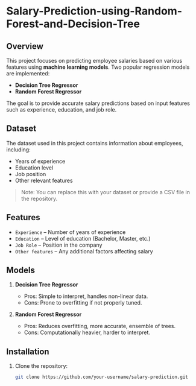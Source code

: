 # Salary-Prediction-using-Random-Forest-and-Decision-Tree

## Overview
This project focuses on predicting employee salaries based on various features using **machine learning models**. Two popular regression models are implemented:

- **Decision Tree Regressor**
- **Random Forest Regressor**

The goal is to provide accurate salary predictions based on input features such as experience, education, and job role.

## Dataset
The dataset used in this project contains information about employees, including:

- Years of experience
- Education level
- Job position
- Other relevant features

> Note: You can replace this with your dataset or provide a CSV file in the repository.

## Features
- `Experience` – Number of years of experience
- `Education` – Level of education (Bachelor, Master, etc.)
- `Job Role` – Position in the company
- `Other features` – Any additional factors affecting salary

## Models
1. **Decision Tree Regressor**  
   - Pros: Simple to interpret, handles non-linear data.  
   - Cons: Prone to overfitting if not properly tuned.

2. **Random Forest Regressor**  
   - Pros: Reduces overfitting, more accurate, ensemble of trees.  
   - Cons: Computationally heavier, harder to interpret.

## Installation
1. Clone the repository:  
   ```bash
   git clone https://github.com/your-username/salary-prediction.git
